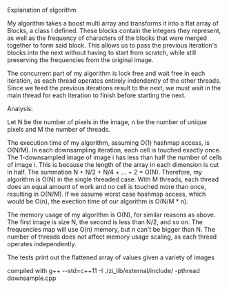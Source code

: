 Explanation of algorithm

My algorithm takes a boost multi array and transforms it into a flat array of
Blocks, a class I defined. These blocks contain the integers they represent,
as well as the frequency of characters of the blocks that were merged together
to form said block. This allows us to pass the previous iteration's blocks
into the next without having to start from scratch, while still
preserving the frequencies from the original image.

The concurrent part of my algorithm is lock free and wait free in each
iteration, as each thread operates entirely indendently of the other threads.
Since we feed the previous iterations result to the next, we must wait in the
main thread for each iteration to finish before starting the next.

Analysis:

Let N be the number of pixels in the image, n be the number of unique pixels
and M the number of threads.

The execution time of my algorithm, assuming O(1) hashmap access, is O(N/M).
In each downsampling iteration, each cell is touched exactly once.
The 1-downsampled image of image i has less than half the number of cells of
image i.
This is because the length of the array in each dimension is cut in half.
The summation N + N/2 + N/4 + ... + 2 = O(N).
Therefore, my algorithm is O(N) in the single threaded case.
With M threads, each thread does an equal amount of work and no cell is touched
more than once, resulting in O(N/M).
If we assume worst case hashmap access, which would be O(n),
the exection time of our algorithm is O(N/M * n).


The memory usage of my algorithm is O(N), for similar reasons as above. 
The first image is size N, the second is less than N/2, and so on.
The frequencies map will use O(n) memory, but n can't be bigger than N.
The number of threads does not affect memory usage scaling, as each thread
operates independently.

The tests print out the flattened array of values given a variety of images

compiled with g++ --std=c++11 -I ./zi_lib/external/include/ -pthread downsample.cpp
